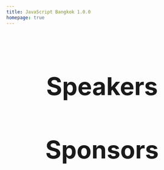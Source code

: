 ```yaml
---
title: JavaScript Bangkok 1.0.0
homepage: true
---
```


<Intro />

<main>

## Speakers

<div>
  <SpeakerGroup :groupName="'#TeamEngineering'">
    <SpeakerList
    slot="content"
    :speakers="getSpeakersByGroup('Engineering')"
    @clickSpeaker="openSpeakerModal"></SpeakerList>
  </SpeakerGroup>
  <SpeakerGroup :groupName="'#TeamExperience'">
    <SpeakerList
    slot="content"
    :speakers="getSpeakersByGroup('Experience')"
    @clickSpeaker="openSpeakerModal"></SpeakerList>
  </SpeakerGroup>
  <SpeakerGroup :groupName="'#TeamKnowhow'">
    <SpeakerList
    slot="content"
    :speakers="getSpeakersByGroup('Knowledge')"
    @clickSpeaker="openSpeakerModal"></SpeakerList>
  </SpeakerGroup>
  <SpeakerGroup :groupName="'#TeamPerformance'">
    <SpeakerList
    slot="content"
    :speakers="getSpeakersByGroup('Performance')"
    @clickSpeaker="openSpeakerModal"></SpeakerList>
  </SpeakerGroup>
  <SpeakerModal
  v-if="isSpeakerModalActive"
  v-bind="speakerModalData"
  @closeModal="setIsSpeakerModalActive(false)">
  </SpeakerModal>
</div>

<template v-if="$flags.preview">

## Schedule

TODO

</template>

## Sponsors

<div>
  <SponsorList></SponsorList>
</div>

</main>

<Footer></Footer>

<script>
import Intro from './.vuepress/local-components/Intro.vue'
import SpeakerList from './.vuepress/local-components/SpeakerList.vue'
import SpeakerModal from './.vuepress/local-components/SpeakerModal.vue'
import SponsorList from './.vuepress/local-components/SponsorList.vue'
import SpeakerGroup from './.vuepress/local-components/SpeakerGroup.vue'
import Footer from './.vuepress/local-components/Footer.vue'
import speakers from 'json-loader!yaml-loader!./.vuepress/data/speakers.yml'

export default {
  components: { 
    Intro,
    SpeakerList,
    SpeakerModal,
    SponsorList,
    SpeakerGroup,
    Footer
  },
  data () {
    return {
      isSpeakerModalActive: false,
      speakerModalData: {
        name: '',
        title: '',
        image: '',
        description: '',
        about: '',
      }
    }
  },
  methods: {
    setIsSpeakerModalActive (value) {
      this.isSpeakerModalActive = value
    },
    openSpeakerModal (speaker) {
      this.speakerModalData = speaker
      this.setIsSpeakerModalActive(true)
    },
    getSpeakersByGroup (groupName) {
      return speakers.filter(speaker => speaker.group === groupName)
    }
  }
}
</script>

<style scoped>
h2 {
  text-align: center;
  font-size: 36px;
}
@media (min-width: 640px) {
  h2 {
    font-size: 64px;
  }
}
.header-anchor {
  display: none;
}
main {
  display: block;
  padding: 16px;
  max-width: 1100px;
  margin: 0 auto;
}
</style>
